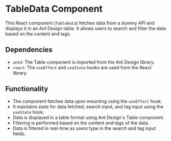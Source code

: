 # TableData Component

This React component (`TableData`) fetches data from a dummy API and displays it in an Ant Design table. It allows users to search and filter the data based on the content and tags.

## Dependencies

- `antd`: The Table component is imported from the Ant Design library.
- `react`: The `useEffect` and `useState` hooks are used from the React library.


## Functionality

- The component fetches data upon mounting using the `useEffect` hook.
- It maintains state for data fetched, search input, and tag input using the `useState` hook.
- Data is displayed in a table format using Ant Design's Table component.
- Filtering is performed based on the content and tags of the data.
- Data is filtered in real-time as users type in the search and tag input fields.


